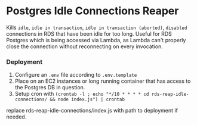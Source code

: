 # Postgres Idle Connections Reaper

Kills `idle`, `idle in transaction`, `idle in transaction (aborted)`, `disabled` connections in RDS that have been idle for too long.
Useful for RDS Postgres which is being accessed via Lambda, as Lambda can't properly close the connection without reconnecting on every invocation.

### Deployment

1. Configure an `.env` file according to `.env.template`
2. Place on an EC2 instances or long running container that has access to the Postgres DB in question.
3. Setup cron with
   `(crontab -l ; echo "*/10 * * * * cd rds-reap-idle-connections/ && node index.js") | crontab`

replace rds-reap-idle-connections/index.js with path to deployment if needed.
